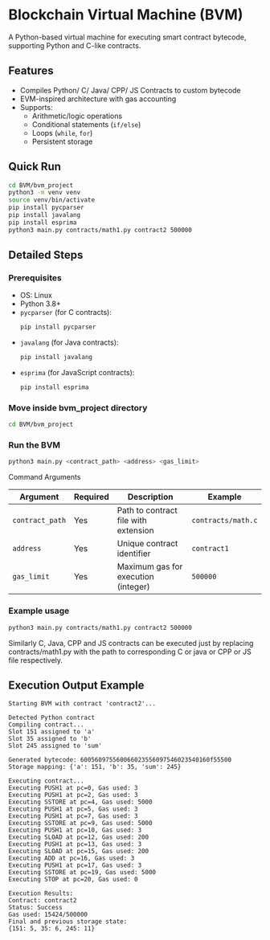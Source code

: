 # Blockchain Virtual Machine (BVM)

A Python-based virtual machine for executing smart contract bytecode, supporting Python and C-like contracts.

## Features
- Compiles Python/ C/ Java/ CPP/ JS Contracts to custom bytecode
- EVM-inspired architecture with gas accounting
- Supports:
  - Arithmetic/logic operations
  - Conditional statements (`if/else`)
  - Loops (`while`, `for`)
  - Persistent storage

## Quick Run
```bash
cd BVM/bvm_project
python3 -m venv venv
source venv/bin/activate
pip install pycparser
pip install javalang
pip install esprima
python3 main.py contracts/math1.py contract2 500000
```

## Detailed Steps
### Prerequisites
- OS: Linux
- Python 3.8+
- `pycparser` (for C contracts):  
  ```bash
  pip install pycparser
- `javalang` (for Java contracts):  
  ```bash
  pip install javalang
- `esprima` (for JavaScript contracts):  
  ```bash
  pip install esprima

### Move inside bvm_project directory
```bash
cd BVM/bvm_project
```

### Run the BVM
```bash
python3 main.py <contract_path> <address> <gas_limit>
```
Command Arguments

| Argument        | Required | Description                          | Example           |
|----------------|----------|--------------------------------------|-------------------|
| `contract_path` | Yes      | Path to contract file with extension | `contracts/math.c` |
| `address`       | Yes      | Unique contract identifier           | `contract1`        |
| `gas_limit`     | Yes      | Maximum gas for execution (integer)  | `500000`           |

### Example usage
```bash
python3 main.py contracts/math1.py contract2 500000
```
Similarly C, Java, CPP and JS contracts can be executed just by replacing contracts/math1.py with the path to corresponding C or java or CPP or JS file respectively.

## Execution Output Example

```text
Starting BVM with contract 'contract2'...

Detected Python contract
Compiling contract...
Slot 151 assigned to 'a'
Slot 35 assigned to 'b'
Slot 245 assigned to 'sum'

Generated bytecode: 600560975560066023556097546023540160f55500
Storage mapping: {'a': 151, 'b': 35, 'sum': 245}

Executing contract...
Executing PUSH1 at pc=0, Gas used: 3
Executing PUSH1 at pc=2, Gas used: 3
Executing SSTORE at pc=4, Gas used: 5000
Executing PUSH1 at pc=5, Gas used: 3
Executing PUSH1 at pc=7, Gas used: 3
Executing SSTORE at pc=9, Gas used: 5000
Executing PUSH1 at pc=10, Gas used: 3
Executing SLOAD at pc=12, Gas used: 200
Executing PUSH1 at pc=13, Gas used: 3
Executing SLOAD at pc=15, Gas used: 200
Executing ADD at pc=16, Gas used: 3
Executing PUSH1 at pc=17, Gas used: 3
Executing SSTORE at pc=19, Gas used: 5000
Executing STOP at pc=20, Gas used: 0

Execution Results:
Contract: contract2
Status: Success
Gas used: 15424/500000
Final and previous storage state: 
{151: 5, 35: 6, 245: 11}
